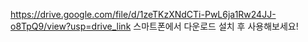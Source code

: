 https://drive.google.com/file/d/1zeTKzXNdCTi-PwL6ja1Rw24JJ-o8TpQ9/view?usp=drive_link
스마트폰에서 다운로드 설치 후 사용해보세요!
